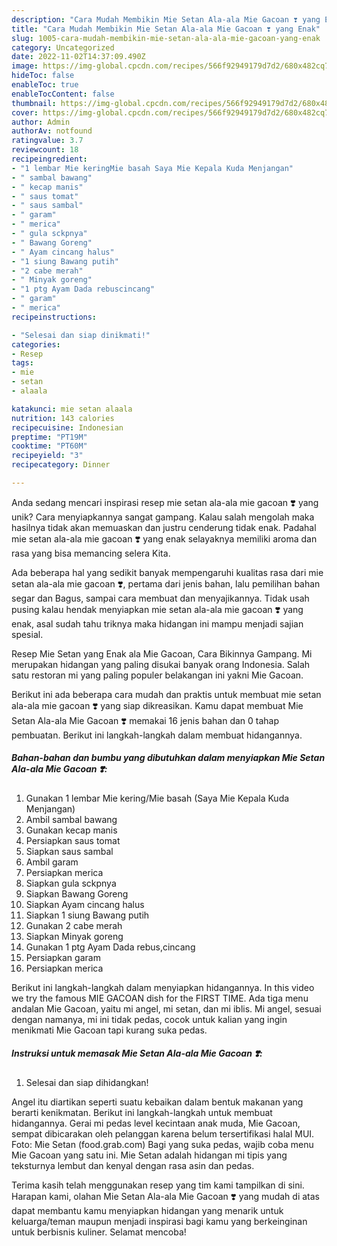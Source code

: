 ```yaml
---
description: "Cara Mudah Membikin Mie Setan Ala-ala Mie Gacoan ❣️ yang Enak"
title: "Cara Mudah Membikin Mie Setan Ala-ala Mie Gacoan ❣️ yang Enak"
slug: 1005-cara-mudah-membikin-mie-setan-ala-ala-mie-gacoan-yang-enak
category: Uncategorized
date: 2022-11-02T14:37:09.490Z
image: https://img-global.cpcdn.com/recipes/566f92949179d7d2/680x482cq70/mie-setan-ala-ala-mie-gacoan-foto-resep-utama.jpg
hideToc: false
enableToc: true
enableTocContent: false
thumbnail: https://img-global.cpcdn.com/recipes/566f92949179d7d2/680x482cq70/mie-setan-ala-ala-mie-gacoan-foto-resep-utama.jpg
cover: https://img-global.cpcdn.com/recipes/566f92949179d7d2/680x482cq70/mie-setan-ala-ala-mie-gacoan-foto-resep-utama.jpg
author: Admin
authorAv: notfound
ratingvalue: 3.7
reviewcount: 18
recipeingredient:
- "1 lembar Mie keringMie basah Saya Mie Kepala Kuda Menjangan"
- " sambal bawang"
- " kecap manis"
- " saus tomat"
- " saus sambal"
- " garam"
- " merica"
- " gula sckpnya"
- " Bawang Goreng"
- " Ayam cincang halus"
- "1 siung Bawang putih"
- "2 cabe merah"
- " Minyak goreng"
- "1 ptg Ayam Dada rebuscincang"
- " garam"
- " merica"
recipeinstructions:

- "Selesai dan siap dinikmati!"
categories:
- Resep
tags:
- mie
- setan
- alaala

katakunci: mie setan alaala 
nutrition: 143 calories
recipecuisine: Indonesian
preptime: "PT19M"
cooktime: "PT60M"
recipeyield: "3"
recipecategory: Dinner

---
```





Anda sedang mencari inspirasi resep mie setan ala-ala mie gacoan ❣️ yang unik? Cara menyiapkannya sangat gampang. Kalau salah mengolah maka hasilnya tidak akan memuaskan dan justru cenderung tidak enak. Padahal mie setan ala-ala mie gacoan ❣️ yang enak selayaknya memiliki aroma dan rasa yang bisa memancing selera Kita.





Ada beberapa hal yang sedikit banyak mempengaruhi kualitas rasa dari mie setan ala-ala mie gacoan ❣️, pertama dari jenis bahan, lalu pemilihan bahan segar dan Bagus, sampai cara membuat dan menyajikannya. Tidak usah pusing kalau hendak menyiapkan mie setan ala-ala mie gacoan ❣️ yang enak,      asal sudah tahu triknya maka hidangan ini mampu menjadi sajian spesial.














Resep Mie Setan yang Enak ala Mie Gacoan, Cara Bikinnya Gampang. Mi merupakan hidangan yang paling disukai banyak orang Indonesia. Salah satu restoran mi yang paling populer belakangan ini yakni Mie Gacoan.






Berikut ini ada beberapa cara mudah dan praktis untuk membuat mie setan ala-ala mie gacoan ❣️ yang siap dikreasikan. Kamu dapat membuat Mie Setan Ala-ala Mie Gacoan ❣️ memakai 16 jenis bahan dan 0 tahap pembuatan. Berikut ini langkah-langkah dalam membuat hidangannya.

<!--inarticleads1-->

##### Bahan-bahan dan bumbu yang dibutuhkan dalam menyiapkan Mie Setan Ala-ala Mie Gacoan ❣️:

1. Gunakan 1 lembar Mie kering/Mie basah (Saya Mie Kepala Kuda Menjangan)
1. Ambil  sambal bawang
1. Gunakan  kecap manis
1. Persiapkan  saus tomat
1. Siapkan  saus sambal
1. Ambil  garam
1. Persiapkan  merica
1. Siapkan  gula sckpnya
1. Siapkan  Bawang Goreng
1. Siapkan  Ayam cincang halus
1. Siapkan 1 siung Bawang putih
1. Gunakan 2 cabe merah
1. Siapkan  Minyak goreng
1. Gunakan 1 ptg Ayam Dada rebus,cincang
1. Persiapkan  garam
1. Persiapkan  merica


Berikut ini langkah-langkah dalam menyiapkan hidangannya. In this video we try the famous MIE GACOAN dish for the FIRST TIME. Ada tiga menu andalan Mie Gacoan, yaitu mi angel, mi setan, dan mi iblis. Mi angel, sesuai dengan namanya, mi ini tidak pedas, cocok untuk kalian yang ingin menikmati Mie Gacoan tapi kurang suka pedas. 

<!--inarticleads2-->

##### Instruksi untuk memasak Mie Setan Ala-ala Mie Gacoan ❣️:


1. Selesai dan siap dihidangkan!

Angel itu diartikan seperti suatu kebaikan dalam bentuk makanan yang berarti kenikmatan. Berikut ini langkah-langkah untuk membuat hidangannya. Gerai mi pedas level kecintaan anak muda, Mie Gacoan, sempat dibicarakan oleh pelanggan karena belum tersertifikasi halal MUI. Foto: Mie Setan (food.grab.com) Bagi yang suka pedas, wajib coba menu Mie Gacoan yang satu ini. Mie Setan adalah hidangan mi tipis yang teksturnya lembut dan kenyal dengan rasa asin dan pedas. 

Terima kasih telah menggunakan resep yang tim kami tampilkan di sini. Harapan kami, olahan Mie Setan Ala-ala Mie Gacoan ❣️ yang mudah di atas dapat membantu kamu menyiapkan hidangan yang menarik untuk keluarga/teman maupun menjadi inspirasi bagi kamu yang berkeinginan untuk berbisnis kuliner. Selamat mencoba!
